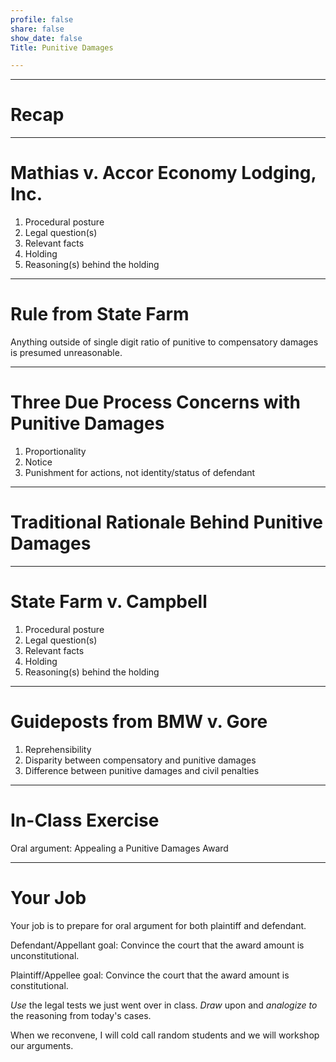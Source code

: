 ```yaml
---
profile: false
share: false
show_date: false
Title: Punitive Damages

---
```




---

# Recap

---

# Mathias v. Accor Economy Lodging, Inc.

1. Procedural posture
2. Legal question(s)
3. Relevant facts
4. Holding
5. Reasoning(s) behind the holding

---

# Rule from State Farm
Anything outside of single digit ratio of punitive to compensatory damages is presumed unreasonable.

---

# Three Due Process Concerns with Punitive Damages

1. Proportionality
2. Notice
3. Punishment for actions, not identity/status of defendant

---

# Traditional Rationale Behind Punitive Damages

---

# State Farm v. Campbell

1. Procedural posture
2. Legal question(s)
3. Relevant facts
4. Holding
5. Reasoning(s) behind the holding

---

# Guideposts from BMW v. Gore

1. Reprehensibility
2. Disparity between compensatory and punitive damages
3. Difference between punitive damages and civil penalties

---


# In-Class Exercise
Oral argument: Appealing a Punitive Damages Award

---

# Your Job
Your job is to prepare for oral argument for both plaintiff and defendant.

Defendant/Appellant goal: 
Convince the court that the award amount is unconstitutional.

Plaintiff/Appellee goal: 
Convince the court that the award amount is constitutional.

*Use* the legal tests we just went over in class.
*Draw* upon and *analogize to* the reasoning from today's cases.

When we reconvene, I will cold call random students and we will workshop our arguments.

